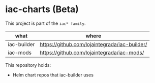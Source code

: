 # iac-charts (Beta)

This project is part of the `iac* family`.

| what            | where                                             |
|---              | ---                                               |
| iac-builder     | https://github.com/lojaintegrada/iac-builder/     |
| iac-mods        | https://github.com/lojaintegrada/iac-mods/        |

This repository holds:
- Helm chart repos that iac-builder uses
